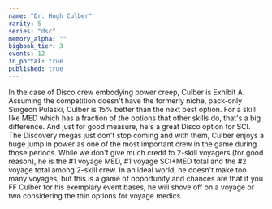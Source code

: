 ```yaml
---
name: "Dr. Hugh Culber"
rarity: 5
series: "dsc"
memory_alpha: ""
bigbook_tier: 3
events: 12
in_portal: true
published: true
---
```


In the case of Disco crew embodying power creep, Culber is Exhibit A. Assuming the competition doesn't have the formerly niche, pack-only Surgeon Pulaski, Culber is 15% better than the next best option. For a skill like MED which has a fraction of the options that other skills do, that's a big difference. And just for good measure, he's a great Disco option for SCI. The Discovery megas just don't stop coming and with them, Culber enjoys a huge jump in power as one of the most important crew in the game during those periods. While we don't give much credit to 2-skill voyagers (for good reason), he is the #1 voyage MED, #1 voyage SCI+MED total and the #2 voyage total among 2-skill crew. In an ideal world, he doesn't make too many voyages, but this is a game of opportunity and chances are that if you FF Culber for his exemplary event bases, he will shove off on a voyage or two considering the thin options for voyage medics.
